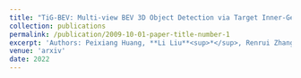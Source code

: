 ```yaml
---
title: "TiG-BEV: Multi-view BEV 3D Object Detection via Target Inner-Geometry Learning"
collection: publications
permalink: /publication/2009-10-01-paper-title-number-1
excerpt: 'Authors: Peixiang Huang, **Li Liu**<sup>*</sup>, Renrui Zhang, et al'
venue: 'arxiv'
date: 2022
---
```

